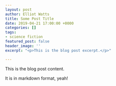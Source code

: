```yaml
---
layout: post
author: Elliot Watts
title: Some Post Title
date: 2019-04-21 17:00:00 +0000
categories: []
tags:
- science fiction
featured_post: false
header_image: ''
excerpt: "<p>This is the blog post excerpt.</p>"

---
```

This is the blog post content.

It is in markdown format, yeah!